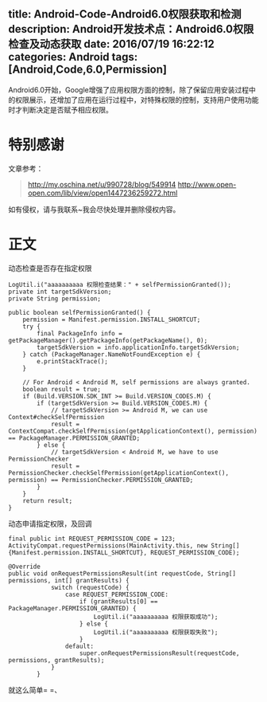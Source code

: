 title: Android-Code-Android6.0权限获取和检测
description: Android开发技术点：Android6.0权限检查及动态获取
date: 2016/07/19 16:22:12 
categories: Android
tags: [Android,Code,6.0,Permission]
---
Android6.0开始，Google增强了应用权限方面的控制，除了保留应用安装过程中的权限展示，还增加了应用在运行过程中，对特殊权限的控制，支持用户使用功能时才判断决定是否赋予相应权限。

<!--more-->

# 特别感谢 #
文章参考：
> http://my.oschina.net/u/990728/blog/549914
> http://www.open-open.com/lib/view/open1447236259272.html

如有侵权，请与我联系~我会尽快处理并删除侵权内容。

# 正文 #
动态检查是否存在指定权限

	LogUtil.i("aaaaaaaaaa 权限检查结果：" + selfPermissionGranted());
	private int targetSdkVersion;
	private String permission;

    public boolean selfPermissionGranted() {
        permission = Manifest.permission.INSTALL_SHORTCUT;
        try {
            final PackageInfo info = getPackageManager().getPackageInfo(getPackageName(), 0);
            targetSdkVersion = info.applicationInfo.targetSdkVersion;
        } catch (PackageManager.NameNotFoundException e) {
            e.printStackTrace();
        }

        // For Android < Android M, self permissions are always granted.
        boolean result = true;
        if (Build.VERSION.SDK_INT >= Build.VERSION_CODES.M) {
            if (targetSdkVersion >= Build.VERSION_CODES.M) {
                // targetSdkVersion >= Android M, we can use Context#checkSelfPermission
                result = ContextCompat.checkSelfPermission(getApplicationContext(), permission) == PackageManager.PERMISSION_GRANTED;
            } else {
                // targetSdkVersion < Android M, we have to use PermissionChecker
                result = PermissionChecker.checkSelfPermission(getApplicationContext(), permission) == PermissionChecker.PERMISSION_GRANTED;
            }
        }
        return result;
    }


动态申请指定权限，及回调

	final public int REQUEST_PERMISSION_CODE = 123;
	ActivityCompat.requestPermissions(MainActivity.this, new String[]{Manifest.permission.INSTALL_SHORTCUT}, REQUEST_PERMISSION_CODE);

	@Override
	public void onRequestPermissionsResult(int requestCode, String[] permissions, int[] grantResults) {
		        switch (requestCode) {
		            case REQUEST_PERMISSION_CODE:
		                if (grantResults[0] == PackageManager.PERMISSION_GRANTED) {
		                    LogUtil.i("aaaaaaaaaa 权限获取成功");
		                } else {
		                    LogUtil.i("aaaaaaaaaa 权限获取失败");
		                }
		            default:
		                super.onRequestPermissionsResult(requestCode, permissions, grantResults);
		        }
		    }

就这么简单= =、
